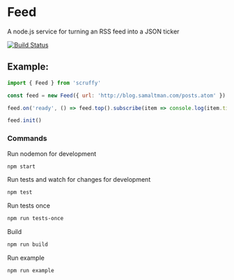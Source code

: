 # Feed
A node.js service for turning an RSS feed into a JSON ticker

[![Build Status](https://travis-ci.org/iangregson/feed.svg?branch=master)](https://travis-ci.org/iangregson/feed)

## Example:

```javascript
import { Feed } from 'scruffy'

const feed = new Feed({ url: 'http://blog.samaltman.com/posts.atom' })

feed.on('ready', () => feed.top().subscribe(item => console.log(item.title)))

feed.init()
```

### Commands

Run nodemon for development
```sh
npm start
```

Run tests and watch for changes for development
```sh
npm test
```

Run tests once
```sh
npm run tests-once
```

Build
```sh
npm run build
```

Run example
```sh
npm run example
```